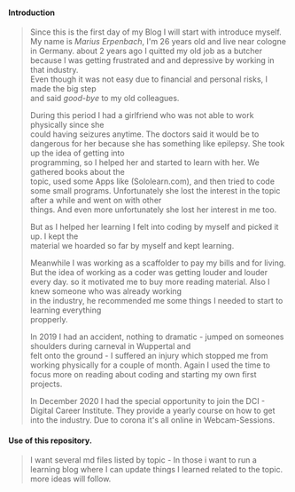 #### Introduction

>Since this is the first day of my Blog I will start with introduce myself.
>My name is _*Marius Erpenbach*_, I'm 26 years old and live near cologne in Germany. 
>about 2 years ago I quitted my old job as a butcher because I was getting frustrated and
>and depressive by working in that industry.  
>Even though it was not easy due to financial and personal risks, I made the big step  
>and said _good-bye_ to my old colleagues. 
>
>During this period I had a girlfriend who was not able to work physically since she  
>could having seizures anytime. The doctors said it would be to dangerous for her 
>because she has something like epilepsy. She took up the idea of getting into  
>programming, so I helped her and started to learn with her. We gathered books about the  
>topic, used some Apps like (Sololearn.com), and then tried to code some small programs.
>Unfortunately she lost the interest in the topic after a while and went on with other  
>things. And even more unfortunately she lost her interest in me too.
>
>But as I helped her learning I felt into coding by myself and picked it up. I kept the  
>material we hoarded so far by myself and kept learning.
>
>Meanwhile I was working as a scaffolder to pay my bills and for living.
>But the idea of working as a coder was getting louder and louder every day. so it 
>motivated me to buy more reading material. Also I knew someone who was already working  
>in the industry, he recommended me some things I needed to start to learning everything  
>propperly. 
>
>In 2019 I had an accident, nothing to dramatic - jumped on someones shoulders during carneval in Wuppertal and  
>felt onto the ground - I suffered an injury which stopped me from working physically for a couple of month.
>Again I used the time to focus more on reading about coding and starting my own first projects.
>
>In December 2020 I had the special opportunity to join the DCI - Digital Career Institute.
>They provide a yearly course on how to get into the industry. Due to corona it's all online in Webcam-Sessions.
>

#### Use of this repository.
> I want several md files listed by topic - In those i want to run a learning blog where I can update things I learned related to the topic.
> more ideas will follow.
>
